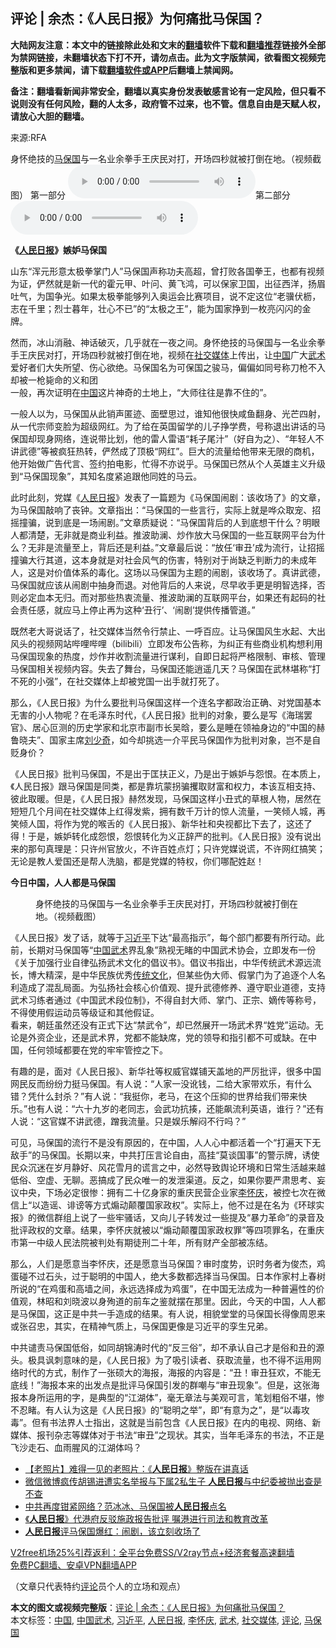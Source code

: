  <h2>评论 | 余杰：《人民日报》为何痛批马保国？</h2> <p class="notice"><b>大陆网友注意：本文中的链接除此处和文末的<a href="https://github.com/bannedbook/fanqiang" >翻墙</a>软件下载和<a href="https://github.com/killgcd/justmysocks/blob/master/README.md">翻墙推荐</a>链接外全部为禁网链接，未翻墙状态下打不开，请勿点击。此为文字版禁闻，欲看图文视频完整版和更多禁闻，请下载<a href="https://github.com/bannedbook/fanqiang">翻墙软件或APP</a>后翻墙上禁闻网。</p><p>备注：翻墙看新闻非常安全，翻墙以真实身份发表敏感言论有一定风险，但只看不说则没有任何风险，翻的人太多，政府管不过来，也不管。信息自由是天赋人权，请放心大胆的翻墙。</b></p>  <div class="entry"> <p>来源:RFA</p> <p>身怀绝技的<a href="https://www.bannedbook.org/bnews/tag/%e9%a9%ac%e4%bf%9d%e5%9b%bd/" class="st_tag internal_tag" rel="tag" title="标签 马保国 下的日志">马保国</a>与一名业余拳手王庆民对打，开场四秒就被打倒在地。（视频截图）             第一部分                <audio controls="controls" preload="metadata" src="https://www.rfa.org/mandarin/pinglun/yujie/yj-12042020145518.html/@@stream" type="audio/mpeg"></audio>第二部分<audio controls="controls" preload="metadata" src="https://www.rfa.org/mandarin/pinglun/yujie/yj-12042020145518.html/m0101-yj2ee.mp3/@@stream" type="audio/mpeg"></audio></p> <p><strong>《<span class='wp_keywordlink'><a href="https://www.bannedbook.org/forum2/topic109.html" title="透视人民日报" target="_blank">人民日报</a></span>》嫉妒马保国</strong></p> <p>山东“浑元形意太极拳掌门人”马保国声称功夫高超，曾打败各国拳王，也都有视频为证，俨然就是新一代的霍元甲、叶问、黄飞鸿，可以保家卫国，出征西洋，扬眉吐气，为国争光。如果太极拳能够列入奥运会比赛项目，说不定这位“老骥伏枥，志在千里；烈士暮年，壮心不已”的“太极之王”，能为国家挣到一枚亮闪闪的金牌。</p>  <p>然而，冰山消融、神话破灭，几乎就在一夜之间。身怀绝技的马保国与一名业余拳手王庆民对打，开场四秒就被打倒在地，视频在<a href="https://www.bannedbook.org/bnews/tag/%e7%a4%be%e4%ba%a4%e5%aa%92%e4%bd%93/" class="st_tag internal_tag" rel="tag" title="标签 社交媒体 下的日志">社交媒体</a>上传出，让<span class='wp_keywordlink_affiliate'><a href="https://www.bannedbook.org/" title="中国" target="_blank">中国</a></span>广大<a href="https://www.bannedbook.org/bnews/tag/%e6%ad%a6%e6%9c%af/" class="st_tag internal_tag" rel="tag" title="标签 武术 下的日志">武术</a>爱好者们大失所望、伤心欲绝。马保国名为可保国之骏马，偏偏如同号称刀枪不入却被一枪毙命的义和团<br />一般，再次证明在<a href="https://www.bannedbook.org/bnews/tag/%E4%B8%AD%E5%9B%BD/" class="st_tag internal_tag" rel="tag" title="标签 中国 下的日志">中国</a>这片神奇的土地上，“大师往往是靠不住的”。</p> <p>一般人以为，马保国从此销声匿迹、面壁思过，谁知他很快咸鱼翻身、光芒四射，从一代宗师变脸为超级网红。为了给在英国留学的儿子挣学费，号称退出讲话的马保国却现身网络，连说带比划，他的雷人雷语“耗子尾汁”（好自为之）、“年轻人不讲武德”等被疯狂热转，俨然成了顶极“网红”。巨大的流量给他带来无限的商机，他开始做广告代言、签约拍电影，忙得不亦说乎。马保国已然从个人英雄主义升级到“马保国现象”，其知名度紧追跟他同姓的马云。</p> <p>此时此刻，党媒《<a href="https://www.bannedbook.org/bnews/tag/%e4%ba%ba%e6%b0%91%e6%97%a5%e6%8a%a5/" class="st_tag internal_tag" rel="tag" title="标签 人民日报 下的日志">人民日报</a>》发表了一篇题为《马保国闹剧：该收场了》的文章，为马保国敲响了丧钟。文章指出：“马保国的一些言行，实际上就是哗众取宠、招摇撞骗，说到底是一场闹剧。”文章质疑说：“马保国背后的人到底想干什么？明眼人都清楚，无非就是商业利益。推波助澜、炒作放大马保国的一些互联网平台为什么？无非是流量至上，背后还是利益。”文章最后说：“放任‘审丑’成为流行，让招摇撞骗大行其道，这本身就是对社会风气的伤害，特别对于尚缺乏判断力的未成年人，这是对价值体系的毒化。这场以马保国为主题的闹剧，该收场了。真讲武德，马保国就应该从闹剧中抽身而退。对他背后的人来说，尽早收手更是明智选择，否则必定血本无归。而对那些热衷流量、推波助澜的互联网平台，如果还有起码的社会责任感，就应马上停止再为这种‘丑行’、‘闹剧’提供传播管道。”</p> <p>既然老大哥说话了，社交媒体当然令行禁止、一呼百应。让马保国风生水起、大出风头的视频网站哔哩哔哩（bilibili）立即发布公告称，为纠正有些商业机构想利用马保国现象的热度，炒作并收割流量进行谋利，自即日起将严格限制、审核、管理马保国相关视频内容。失去了舞台，马保国还能逍遥几天？马保国在武林堪称“打不死的小强”，在社交媒体上却被党国一出手就打死了。</p>  <p>那么，《人民日报》为什么要批判马保国这样一个连名字都政治正确、对党国基本无害的小人物呢？在毛泽东时代，《人民日报》批判的对象，要么是写《海瑞罢官》、居心叵测的历史学家和北京市副市长吴晗，要么是睡在领袖身边的“中国的赫鲁晓夫”、国家主席<span class='wp_keywordlink'><a href="https://www.bannedbook.org/forum2/topic1158.html" title="《刘少奇传》" target="_blank">刘少奇</a></span>，如今却挑选一介平民马保国作为批判对象，岂不是自贬身价？</p> <p>《人民日报》批判马保国，不是出于匡扶正义，乃是出于嫉妒与怨恨。在本质上，《人民日报》跟马保国是同类，都是靠坑蒙拐骗攫取财富和权力，本该互相支持、彼此取暖。但是，《人民日报》赫然发现，马保国这样小丑式的草根人物，居然在短短几个月间在社交媒体上红得发紫，拥有数千万计的惊人流量，一笑倾人城，再笑倾人国，将作为党的喉舌的《人民日报》、新华社和央视都比下去了，这还了得！于是，嫉妒转化成怨恨，怨恨转化为义正辞严的批判。《人民日报》没有说出来的那句真理是：只许州官放火，不许百姓点灯；只许党媒说谎，不许网红搞笑；无论是教人爱国还是帮人洗脑，都是党媒的特权，你们哪配姓赵！</p> <p><strong>今日中国，人人都是马保国</strong></p> <figure> <figcaption>身怀绝技的马保国与一名业余拳手王庆民对打，开场四秒就被打倒在地。（视频截图）</figcaption></figure> <p>《人民日报》发了话，就等于<a href="https://www.bannedbook.org/bnews/tag/%e4%b9%a0%e8%bf%91%e5%b9%b3/" class="st_tag internal_tag" rel="tag" title="标签 习近平 下的日志">习近平</a>下达“最高指示”，每个部门都要有所行动。此前，长期对马保国等“<a href="https://www.bannedbook.org/bnews/tag/%e4%b8%ad%e5%9b%bd%e6%ad%a6%e6%9c%af/" class="st_tag internal_tag" rel="tag" title="标签 中国武术 下的日志">中国武术</a>界乱象”熟视无睹的中国武术协会，立即发布一份《关于加强行业自律弘扬武术文化的倡议书》。倡议书指出，中华传统武术源远流长，博大精深，是中华民族优秀<span class='wp_keywordlink_affiliate'><a href="https://www.bannedbook.org/bnews/tculture/" title="传统文化" target="_blank">传统文化</a></span>，但某些伪大师、假掌门为了追逐个人名利造成了混乱局面。为弘扬社会核心价值观、提升武德修养、遵守职业道德，支持武术习练者通过《中国武术段位制》，不得自封大师、掌门、正宗、嫡传等称号，不得使用假运动员等级证和其他假证。<br />看来，朝廷虽然还没有正式下达“禁武令”，却已然展开一场武术界“姓党”运动。无论是外资企业，还是武术界，党都不能缺席，党的领导和指引都不可或缺。在中国，任何领域都要在党的牢牢管控之下。</p>  <p>有趣的是，面对《人民日报》、新华社等权威官媒铺天盖地的严厉批评，很多中国网民反而纷纷力挺马保国。有人说：“人家一没讹钱，二给大家带欢乐，有什么错？凭什么封杀？”有人说：“我挺你，老马，在这个压抑的世界给我们带来快乐。”也有人说：“六十九岁的老同志，会武功抗揍，还能飙流利英语，谁行？”还有人说：“这官媒不讲武德，蹭我流量。只是娱乐解闷不行吗？”</p> <p>可见，马保国的流行不是没有原因的，在中国，人人心中都活着一个“打遍天下无敌手”的马保国。长期以来，中共打压言论自由，高挂“莫谈国事”的警示牌，诱使民众沉迷在岁月静好、风花雪月的谎言之中，必然导致舆论环境和日常生活越来越低俗、空虚、无聊。恶搞成了民众唯一的发泄渠道。反之，如果你要严肃思考、妄议中央，下场必定很惨：拥有二十亿身家的重庆民营企业家<a href="https://www.bannedbook.org/bnews/tag/%E6%9D%8E%E6%80%80%E5%BA%86/" class="st_tag internal_tag" rel="tag" title="标签 李怀庆 下的日志">李怀庆</a>，被控七次在微信上“以造谣、诽谤等方式煽动颠覆国家政权”。实际上，他不过是在名为《环球实报》的微信群组上说了一些牢骚话，又向儿子转发过一些提及“暴力革命”的录音及批评政权的文章。结果，李怀庆就被以“煽动颠覆国家政权罪”等四项罪名，在重庆市第一中级人民法院被判处有期徒刑二十年，所有财产全部被冻结。</p> <p>那么，人们是愿意当李怀庆，还是愿意当马保国？审时度势，识时务者为俊杰，鸡蛋碰不过石头，过于聪明的中国人，绝大多数都选择当马保国。日本作家村上春树所说的“在鸡蛋和高墙之间，永远选择成为鸡蛋”，在中国无法成为一种普遍性的价值观，林昭和刘晓波以身殉道的前车之鉴就摆在那里。因此，今天的中国，人人都是马保国，这正是中共一手造成的结果。有人说，相貌堂堂的马保国长得像周恩来或张召忠，其实，在精神气质上，马保国更像是习近平的孪生兄弟。</p> <p>中共谴责马保国低俗，如同胡锦涛时代的“反三俗”，却不承认自己才是俗和丑的源头。极具讽刺意味的是，《人民日报》为了吸引读者、获取流量，也不得不运用网络时代的方式，制作了一张硕大的海报，海报的内容是：“丑！审丑狂欢，不能无底线！”海报本来的出发点是批评马保国引发的群嘲与“审丑现象”。但是，这张海报本身所运用的字，是典型的“江湖体”，毫无章法与美观可言，笔划粗俗不堪，惨不忍睹。有人认为这是《人民日报》的“聪明之举”，即“有意为之”，是“以毒攻毒”。但有书法界人士指出，这就是当前包含《人民日报》在内的电视、网络、新媒体、报刊杂志等媒体对于书法“审丑”之现状。其实，当年毛泽东的书法，不正是飞沙走石、血雨腥风的江湖体吗？</p>  <ul class='op-related-articles' title='相关阅读'> <li><a href='https://www.bannedbook.org/bnews/lifebaike/20201207/1443521.html' target='_blank'>【老照片】难得一见的老照片：《<b>人民日报</b>》整版在讲真话</a></li> <li><a href='https://www.bannedbook.org/bnews/headline/20201202/1440965.html' target='_blank'>微信微博疯传胡锡进遭实名举报与下属2私生子 <b>人民日报</b>与中纪委被抛出查是不查</a></li> <li><a href='https://www.bannedbook.org/bnews/yule/20201130/1439431.html' target='_blank'>中共再度钳紧网络？范冰冰、马保国被<b>人民日报</b>点名</a></li> <li><a href='https://www.bannedbook.org/bnews/cnnews/hknews/20201129/1439102.html' target='_blank'>《<b>人民日报</b>》代港府反驳施政报告批评 嘱港进行司法和教育改革</a></li> <li><a href='https://www.bannedbook.org/bnews/headline/20201128/1438740.html' target='_blank'><b>人民日报</b>评马保国爆红：闹剧，该立刻收场了</a></li> </ul> <p class="texttj"> <a href="https://github.com/bannedbook/fanqiang/wiki/V2ray%E6%9C%BA%E5%9C%BA" target="_blank">V2free机场25%引荐返利：全平台免费SS/V2ray节点+经济套餐高速翻墙</a><br/> <a href="https://github.com/bannedbook/fanqiang/wiki/%E7%A6%81%E9%97%BB%E7%BD%91%E5%AE%89%E5%8D%93%E7%BF%BB%E5%A2%99%E6%96%B0%E9%97%BBAPP" target="_blank">免费PC翻墙、安卓VPN翻墙APP</a></p><p>（文章只代表特约<span class='wp_keywordlink_affiliate'><a href="https://www.bannedbook.org/bnews/comments/" title="新闻评论" target="_blank">评论</a></span>员个人的立场和观点）</p><a name='sharetosocial'></a>       <div><b>本文的图文或视频完整版</b>：<a href='https://www.bannedbook.org/bnews/comments/20201216/1449033.html'>评论 | 余杰：《人民日报》为何痛批马保国？</a></div>  </div><!--END ENTRY--> <div class="postfooter"> <div>本文标签：<a href="https://www.bannedbook.org/bnews/tag/%E4%B8%AD%E5%9B%BD/" rel="tag">中国</a>, <a href="https://www.bannedbook.org/bnews/tag/%e4%b8%ad%e5%9b%bd%e6%ad%a6%e6%9c%af/" rel="tag">中国武术</a>, <a href="https://www.bannedbook.org/bnews/tag/%e4%b9%a0%e8%bf%91%e5%b9%b3/" rel="tag">习近平</a>, <a href="https://www.bannedbook.org/bnews/tag/%e4%ba%ba%e6%b0%91%e6%97%a5%e6%8a%a5/" rel="tag">人民日报</a>, <a href="https://www.bannedbook.org/bnews/tag/%E6%9D%8E%E6%80%80%E5%BA%86/" rel="tag">李怀庆</a>, <a href="https://www.bannedbook.org/bnews/tag/%e6%ad%a6%e6%9c%af/" rel="tag">武术</a>, <a href="https://www.bannedbook.org/bnews/tag/%e7%a4%be%e4%ba%a4%e5%aa%92%e4%bd%93/" rel="tag">社交媒体</a>, <a href="https://www.bannedbook.org/bnews/tag/%E8%AF%84%E8%AE%BA/" rel="tag">评论</a>, <a href="https://www.bannedbook.org/bnews/tag/%e9%a9%ac%e4%bf%9d%e5%9b%bd/" rel="tag">马保国</a></div>  </div><!--END POSTFOOTER--> 